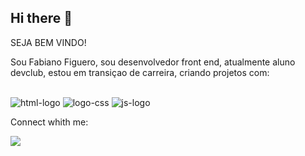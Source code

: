 ## Hi there 👋

SEJA BEM VINDO!

Sou Fabiano Figuero, sou desenvolvedor front end, atualmente aluno devclub, estou em transiçao de carreira, criando projetos com:
<br>
<br>

  <img src = "https://img.shields.io/badge/HTML5-E34F26?style=for-the-badge&logo=html5&logoColor=white" alt="html-logo" />
  
  <img src = "https://img.shields.io/badge/CSS3-1572B6?style=for-the-badge&logo=css3&logoColor=white" alt="logo-css" />

  <img src =  "https://img.shields.io/badge/JavaScript-F7DF1E?style=for-the-badge&logo=javascript&logoColor=black" alt= "js-logo" />
    


   Connect whith me:

   <p>
  <a href=" https://www.instragam.com/faah_figueiro">

  <img src= "https://img.shields.io/badge/Instagram-E4405F?style=for-the-badge&logo=instagram&logoColor=white" />

  

     
   </p>
